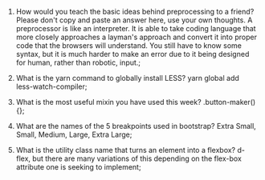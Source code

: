 <!-- Answers to the Self Study Questions go here -->

1. How would you teach the basic ideas behind preprocessing to a friend?  Please don't copy and paste an answer here, use your own thoughts.
    A preprocessor is like an interpreter. It is able to take coding language that more closely approaches a layman's approach and convert it into proper code that the browsers will understand. You still have to know some syntax, but it is much harder to make an error due to it being designed for human, rather than robotic, input.;

2. What is the yarn command to globally install LESS?
    yarn global add less-watch-compiler;

3. What is the most useful mixin you have used this week?
    .button-maker(){};

4. What are the names of the 5 breakpoints used in bootstrap?
    Extra Small, Small, Medium, Large, Extra Large;

5. What is the utility class name that turns an element into a flexbox?
    d-flex, but there are many variations of this depending on the flex-box attribute one is seeking to implement;
